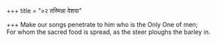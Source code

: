 +++
title = "०२ तस्मिन्ना वेशया"

+++
Make our songs penetrate to him who is the Only One of men;  
     For whom the sacred food is spread, as the steer ploughs the barley in.